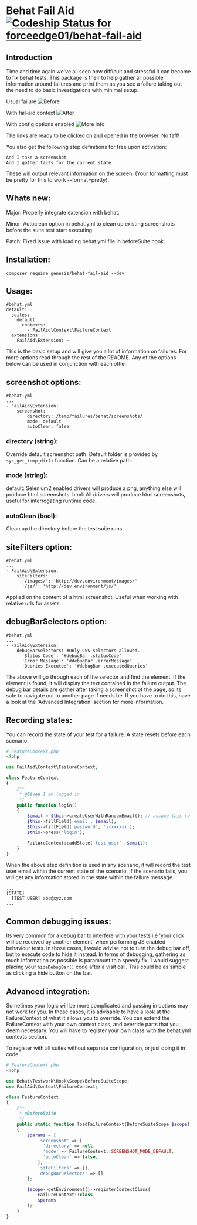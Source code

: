 Behat Fail Aid [ ![Codeship Status for forceedge01/behat-fail-aid](https://app.codeship.com/projects/0a2814f0-984a-0136-1935-7202d5d80573/status?branch=master)](https://app.codeship.com/projects/305220)
==============

Introduction
-------------

Time and time again we've all seen how difficult and stressful it can become to fix behat tests. This package is their to help gather
all possible information around failures and print them as you see a failure taking out the need to do basic investigations with minimal setup.

Usual failure
![Before](https://raw.githubusercontent.com/forceedge01/behat-fail-aid/master/extras/generic-from.png)

With fail-aid context
![After](https://raw.githubusercontent.com/forceedge01/behat-fail-aid/master/extras/generic-to.png)

With config options enabled
![More info](https://raw.githubusercontent.com/forceedge01/behat-fail-aid/master/extras/max-details.png)

The links are ready to be clicked on and opened in the browser. No faff!

You also get the following step definitions for free upon activation:

```gherkin
And I take a screenshot
And I gather facts for the current state
```

These will output relevant information on the screen. (Your formatting must be pretty for this to work --format=pretty).

Whats new:
----------

Major: Properly integrate extension with behat.

Minor: Autoclean option in behat.yml to clean up existing screenshots before the suite test start executing.

Patch: Fixed issue with loading behat.yml file in beforeSuite hook.

Installation:
-------------
```shell
composer require genesis/behat-fail-aid --dev
```

Usage:
------

```gherkin
#behat.yml
default:
  suites:
    default:
      contexts:
        - FailAid\Context\FailureContext
  extensions:
    FailAid\Extension: ~
```

This is the basic setup and will give you a lot of information on failures. For more options read through the rest of the README. Any of the options below can be used in conjunction with each other.

screenshot options:
----------------------------

```gherkin
#behat.yml
...
- FailAid\Extension:
    screenshot:
        directory: /temp/failures/behat/screenshots/
        mode: default
        autoClean: false
```

### directory (string):
Override default screenshot path. Default folder is provided by `sys_get_temp_dir()` function. Can be a relative path.

### mode (string): 
default: Selenium2 enabled drivers will produce a png, anything else will produce html screenshots.
html: All drivers will produce html screenshots, useful for interrogating runtime code.

### autoClean (bool):
Clean up the directory before the test suite runs.

siteFilters option:
--------------------

```gherkin
#behat.yml
...
- FailAid\Extension:
    siteFilters:
      '/images/': 'http://dev.environment/images/'
      '/js/': 'http://dev.environment/js/'
```

Applied on the content of a html screenshot. Useful when working with relative urls for assets.

debugBarSelectors option:
-------------------------

```gherkin
#behat.yml
...
- FailAid\Extension:
    debugBarSelectors: #Only CSS selectors allowed.
      'Status Code': '#debugBar .statusCode'
      'Error Message': '#debugBar .errorMessage'
      'Queries Executed': '#debugBar .executedQueries'
```

The above will go through each of the selector and find the element. If the element is found, it will display the text contained in the failure output. The debug bar details are gather after taking a screenshot of the page, so its safe to navigate out to another page if needs be. If you have to do this, have a look at the 'Advanced Integration' section for more information.

Recording states:
-------------------------

You can record the state of your test for a failure. A state resets before each scenario.

```php
# FeatureContext.php
<?php

use FailAid\Context\FailureContext;

class FeatureContext
{
    /**
     * @Given I am logged in
     */
    public function login()
    {
        $email = $this->createUserWithRandomEmail(); // assume this returns abc@xyz.com
        $this->fillField('email', $email);
        $this->fillField('password', 'xxxxxxxx');
        $this->press('login');

        FailureContext::addState('test user', $email);
    }
}
```

When the above step definition is used in any scenario, it will record the test user email within the current state of the scenario. If the scenario fails, you will get any information stored in the state within the failure message.

```
...
[STATE]
  [TEST USER] abc@xyz.com
...
```

Common debugging issues:
-------------------------

Its very common for a debug bar to interfere with your tests i.e 'your click will be received by another element' when performing JS enabled behaviour tests. In those cases, I would advise not to turn the debug bar off, but to execute code to hide it instead. In terms of debugging, gathering as much information as possible is paramount to a speedy fix. I would suggest placing your `hideDebugBar()` code after a visit call. This could be as simple as clicking a hide button on the bar.

Advanced integration:
----------------------

Sometimes your logic will be more complicated and passing in options may not work for you. In those cases, it is advisable to have a look at the FailureContext of what it allows you to override. You can extend the FailureContext with your own context class, and override parts that you deem necessary. You will have to register your own class with the behat.yml contexts section.

To register with all suites without separate configuration, or just doing it in code:

```php
# FeatureContext.php
<?php

use Behat\Testwork\Hook\Scope\BeforeSuiteScope;
use FailAid\Context\FailureContext;

class FeatureContext
{
    /**
     * @BeforeSuite
     */
    public static function loadFailureContext(BeforeSuiteScope $scope)
    {
        $params = [
            'screenshot' => [
              'directory' => null,
              'mode' => FailureContext::SCREENSHOT_MODE_DEFAULT,
              'autoClean' => false,
            ],
            'siteFilters' => [],
            'debugBarSelectors' => []
        ];

        $scope->getEnvironment()->registerContextClass(
            FailureContext::class,
            $params
        );
    }
}

```
